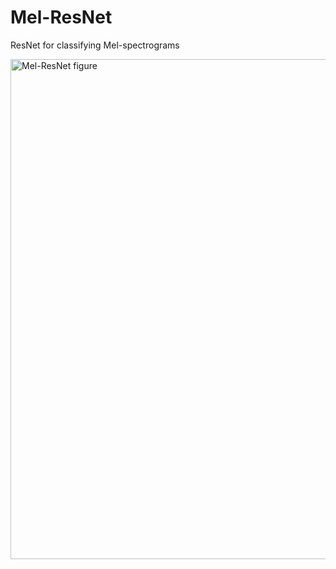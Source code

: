 # Mel-ResNet
ResNet for classifying Mel-spectrograms

<img width="800" alt="Mel-ResNet figure" src="https://github.com/Brain-XAI-Lab/Mel-ResNet/assets/94499717/e2e3a490-7a09-4014-8d44-653de56840b9">
